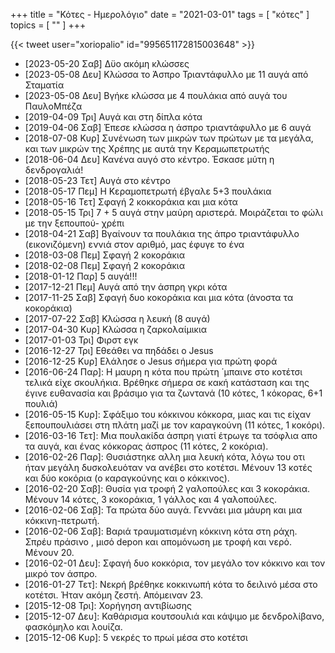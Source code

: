 +++
title = "Κότες - Ημερολόγιo"
date = "2021-03-01"
tags = [ "κότες" ]
topics = [ "" ]
+++

{{< tweet user="xoriopalio" id="995651172815003648" >}}

-   <span class="timestamp-wrapper"><span class="timestamp">[2023-05-20 Σαβ] </span></span> Δϋο ακόμη κλώσσες
-   <span class="timestamp-wrapper"><span class="timestamp">[2023-05-08 Δευ] </span></span> Κλώσσα το Άσπρο Τριαντάφυλλο με 11 αυγά από Σταματία
-   <span class="timestamp-wrapper"><span class="timestamp">[2023-05-08 Δευ] </span></span> Βγήκε κλώσσα με 4 πουλάκια από αυγά του ΠαυλοΜπέζα
-   <span class="timestamp-wrapper"><span class="timestamp">[2019-04-09 Τρι] </span></span> Αυγά και στη δίπλα κότα
-   <span class="timestamp-wrapper"><span class="timestamp">[2019-04-06 Σαβ] </span></span> Έπεσε κλώσσα η άσπρο τριαντάφυλλο με 6 αυγά
-   <span class="timestamp-wrapper"><span class="timestamp">[2018-07-08 Κυρ] </span></span> Συνένωση των μικρών των πρώτων με τα μεγάλα, και των μικρών της Χρέπης με αυτά την Κεραμωπετρωτής
-   <span class="timestamp-wrapper"><span class="timestamp">[2018-06-04 Δευ] </span></span> Κανένα αυγό στο κέντρο. Έσκασε μύτη η δενδρογαλιά!
-   <span class="timestamp-wrapper"><span class="timestamp">[2018-05-23 Τετ] </span></span> Αυγά στο κέντρο
-   <span class="timestamp-wrapper"><span class="timestamp">[2018-05-17 Πεμ] </span></span> H Κεραμοπετρωτή έβγαλε 5+3 πουλάκια
-   <span class="timestamp-wrapper"><span class="timestamp">[2018-05-16 Τετ] </span></span> Σφαγή 2 κοκκοράκια και μια κότα
-   <span class="timestamp-wrapper"><span class="timestamp">[2018-05-15 Τρι] </span></span> 7 + 5 αυγά στην μαύρη αριστερά. Μοιράζεται το φώλι με την ξεπουπού- χρέπι
-   <span class="timestamp-wrapper"><span class="timestamp">[2018-04-21 Σαβ] </span></span> Βγαίνουν τα πουλάκια της άπρο τριαντάφυλλο (εικονιζόμενη) εννιά στον αριθμό, μας έφυγε το ένα
-   <span class="timestamp-wrapper"><span class="timestamp">[2018-03-08 Πεμ] </span></span> Σφαγή 2 κοκοράκια
-   <span class="timestamp-wrapper"><span class="timestamp">[2018-02-08 Πεμ] </span></span> Σφαγή 2 κοκοράκια
-   <span class="timestamp-wrapper"><span class="timestamp">[2018-01-12 Παρ] </span></span> 5 αυγά!!!
-   <span class="timestamp-wrapper"><span class="timestamp">[2017-12-21 Πεμ] </span></span> Αυγά από την άσπρη γκρι κότα
-   <span class="timestamp-wrapper"><span class="timestamp">[2017-11-25 Σαβ] </span></span> Σφαγή δυο κοκοράκια και μια κότα (άνοστα τα κοκοράκια)
-   <span class="timestamp-wrapper"><span class="timestamp">[2017-07-22 Σαβ] </span></span> Κλώσσα η λευκή (8 αυγά)
-   <span class="timestamp-wrapper"><span class="timestamp">[2017-04-30 Κυρ] </span></span> Κλώσσα η ζαρκολαίμικια
-   <span class="timestamp-wrapper"><span class="timestamp">[2017-01-03 Τρι] </span></span> Φιρστ εγκ
-   <span class="timestamp-wrapper"><span class="timestamp">[2016-12-27 Τρι] </span></span> Εθεάθει να πηδάδει ο Jesus
-   <span class="timestamp-wrapper"><span class="timestamp">[2016-12-25 Κυρ] </span></span> Ελάλησε ο Jesus σήμερα για πρώτη φορά
-   <span class="timestamp-wrapper"><span class="timestamp">[2016-06-24 Παρ]</span></span>: Η μαυρη η κότα που πρώτη ΄μπαινε στο κοτέτσι τελικά είχε σκουλήκια. Βρέθηκε σήμερα σε κακή κατάσταση και της έγινε ευθανασία και βράσιμο για τα ζωντανά (10 κότες, 1 κόκορας, 6+1 πουλιά)
-   <span class="timestamp-wrapper"><span class="timestamp">[2016-05-15 Κυρ]</span></span>: Σφάξιμο του κόκκινου κόκκορα, μιας και τις είχαν ξεπουπουλιάσει στη πλάτη μαζί με τον καραγκούνη (11 κότες, 1 κοκόρι).
-   <span class="timestamp-wrapper"><span class="timestamp">[2016-03-16 Τετ]</span></span>: Μια πουλακίδα άσπρη γιατί έτρωγε τα τσόφλια απο τα αυγά, και ένας κόκκορας άσπρος (11 κότες, 2 κοκόρια).
-   <span class="timestamp-wrapper"><span class="timestamp">[2016-02-26 Παρ]</span></span>: Θυσιάστηκε αλλη μια λευκή κότα, λόγω του οτι ήταν μεγάλη δυσκολευόταν να ανέβει στο κοτέτσι. Μένουν 13 κοτές και δύο κοκόρια (ο καραγκούνης και ο κόκκινος).
-   <span class="timestamp-wrapper"><span class="timestamp">[2016-02-20 Σαβ]</span></span>: Θυσία για τροφή 2 γαλοπούλες και 3 κοκοράκια. Μένουν 14 κότες, 3 κοκοράκια, 1 γάλλος και 4 γαλοπούλες.
-   <span class="timestamp-wrapper"><span class="timestamp">[2016-02-06 Σαβ]</span></span>: Τα πρώτα δύο αυγά. Γεννάει μια μάυρη και μια κόκκινη-πετρωτή.
-   <span class="timestamp-wrapper"><span class="timestamp">[2016-02-06 Σαβ]</span></span>: Βαριά τραυματισμένη κόκκινη κότα στη ράχη. Σπρέυ πράσινο , μισό depon και απομόνωση με τροφή και νερό. Μένουν 20.
-   <span class="timestamp-wrapper"><span class="timestamp">[2016-02-01 Δευ]</span></span>: Σφαγή δυο κοκκόρια, τον μεγάλο τον κόκκινο και τον μικρό τον άσπρο.
-   <span class="timestamp-wrapper"><span class="timestamp">[2016-01-27 Τετ]</span></span>: Νεκρή βρέθηκε κοκκινωπή κότα το δειλινό μέσα στο κοτέτσι. Ήταν ακόμη ζεστή. Απόμειναν 23.
-   <span class="timestamp-wrapper"><span class="timestamp">[2015-12-08 Τρι]</span></span>: Χορήγηση αντιβίωσης
-   <span class="timestamp-wrapper"><span class="timestamp">[2015-12-07 Δευ]</span></span>: Καθάρισμα κουτσουλιά και κάψιμο με δενδρολίβανο, φασκόμηλο και λουίζα.
-   <span class="timestamp-wrapper"><span class="timestamp">[2015-12-06 Κυρ]</span></span>: 5 νεκρές το πρωί μέσα στο κοτέτσι
